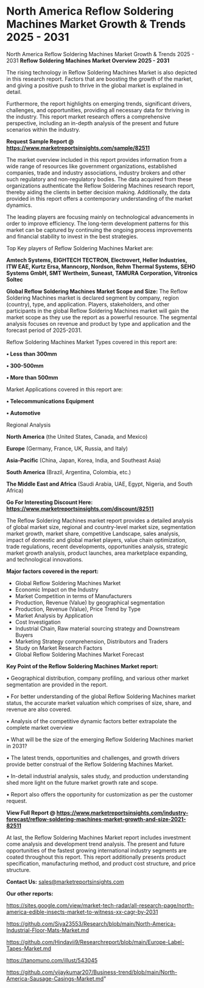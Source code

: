 # North America Reflow Soldering Machines Market Growth & Trends 2025 - 2031
North America Reflow Soldering Machines Market Growth & Trends 2025 - 2031
<Strong> Reflow Soldering Machines Market Overview 2025 - 2031</strong>

The rising technology in Reflow Soldering Machines Market is also depicted in this research report. Factors that are boosting the growth of the market, and giving a positive push to thrive in the global market is explained in detail.

Furthermore, the report highlights on emerging trends, significant drivers, challenges, and opportunities, providing all necessary data for thriving in the industry. This report market research offers a comprehensive perspective, including an in-depth analysis of the present and future scenarios within the industry.

<strong>Request Sample Report @ <a href=https://www.marketreportsinsights.com/sample/82511>https://www.marketreportsinsights.com/sample/82511</a></strong>

The market overview included in this report provides information from a wide range of resources like government organizations, established companies, trade and industry associations, industry brokers and other such regulatory and non-regulatory bodies. The data acquired from these organizations authenticate the Reflow Soldering Machines research report, thereby aiding the clients in better decision making. Additionally, the data provided in this report offers a contemporary understanding of the market dynamics.

The leading players are focusing mainly on technological advancements in order to improve efficiency. The long-term development patterns for this market can be captured by continuing the ongoing process improvements and financial stability to invest in the best strategies.

Top Key players of Reflow Soldering Machines Market are:

<strong>Amtech Systems, EIGHTECH TECTRON, Electrovert, Heller Industries, ITW EAE, Kurtz Ersa, Manncorp, Nordson, Rehm Thermal Systems, SEHO Systems GmbH, SMT Wertheim, Suneast, TAMURA Corporation, Vitronics Soltec</strong>

<strong><b>Global Reflow Soldering Machines Market Scope and Size:</b></strong>
The Reflow Soldering Machines market is declared segment by company, region (country), type, and application. Players, stakeholders, and other participants in the global Reflow Soldering Machines market will gain the market scope as they use the report as a powerful resource. The segmental analysis focuses on revenue and product by type and application and the forecast period of 2025-2031.

Reflow Soldering Machines Market Types covered in this report are:

<strong>• Less than 300mm

• 300-500mm

• More than 500mm</strong>

Market Applications covered in this report are:

<strong>• Telecommunications Equipment

• Automotive</strong> 

Regional Analysis

<strong>North America</strong> (the United States, Canada, and Mexico)

<strong>Europe</strong> (Germany, France, UK, Russia, and Italy)

<strong>Asia-Pacific</strong> (China, Japan, Korea, India, and Southeast Asia)

<strong>South America</strong> (Brazil, Argentina, Colombia, etc.)

<strong>The Middle East and Africa</strong> (Saudi Arabia, UAE, Egypt, Nigeria, and South Africa)

<strong>Go For Interesting Discount Here: <a href=https://www.marketreportsinsights.com/discount/82511>https://www.marketreportsinsights.com/discount/82511</a></strong>

The Reflow Soldering Machines market report provides a detailed analysis of global market size, regional and country-level market size, segmentation market growth, market share, competitive Landscape, sales analysis, impact of domestic and global market players, value chain optimization, trade regulations, recent developments, opportunities analysis, strategic market growth analysis, product launches, area marketplace expanding, and technological innovations.

<strong><b>Major factors covered in the report:</b></strong>
<ul>
  <li>Global Reflow Soldering Machines Market </li>
  <li>Economic Impact on the Industry</li>
  <li>Market Competition in terms of Manufacturers</li>
  <li>Production, Revenue (Value) by geographical segmentation</li>
  <li>Production, Revenue (Value), Price Trend by Type</li>
  <li>Market Analysis by Application</li>
  <li>Cost Investigation</li>
  <li>Industrial Chain, Raw material sourcing strategy and Downstream Buyers</li>
  <li>Marketing Strategy comprehension, Distributors and Traders</li>
  <li>Study on Market Research Factors</li>
  <li>Global Reflow Soldering Machines Market Forecast</li>
</ul>

<strong><b>Key Point of the Reflow Soldering Machines Market report:</b></strong>

• Geographical distribution, company profiling, and various other market segmentation are provided in the report.

• For better understanding of the global Reflow Soldering Machines market status, the accurate market valuation which comprises of size, share, and revenue are also covered.

• Analysis of the competitive dynamic factors better extrapolate the complete market overview

• What will be the size of the emerging Reflow Soldering Machines market in 2031?

• The latest trends, opportunities and challenges, and growth drivers provide better construal of the Reflow Soldering Machines Market.

• In-detail industrial analysis, sales study, and production understanding shed more light on the future market growth rate and scope.

• Report also offers the opportunity for customization as per the customer request.

<strong><b>View Full Report @ <a href=https://www.marketreportsinsights.com/industry-forecast/reflow-soldering-machines-market-growth-and-size-2021-82511>https://www.marketreportsinsights.com/industry-forecast/reflow-soldering-machines-market-growth-and-size-2021-82511</a></b></strong>


At last, the Reflow Soldering Machines Market report includes investment come analysis and development trend analysis. The present and future opportunities of the fastest growing international industry segments are coated throughout this report. This report additionally presents product specification, manufacturing method, and product cost structure, and price structure.

<strong>Contact Us:</strong>
sales@marketreportsinsights.com

<strong>Our other reports:</strong>

<a href=https://sites.google.com/view/market-tech-radar/all-research-page/north-america-edible-insects-market-to-witness-xx-cagr-by-2031>https://sites.google.com/view/market-tech-radar/all-research-page/north-america-edible-insects-market-to-witness-xx-cagr-by-2031</a>

<a href=https://github.com/Siya23553/Research/blob/main/North-America-Industrial-Floor-Mats-Market.md>https://github.com/Siya23553/Research/blob/main/North-America-Industrial-Floor-Mats-Market.md</a>

<a href=https://github.com/Hindavii9/Researchreport/blob/main/Europe-Label-Tapes-Market.md>https://github.com/Hindavii9/Researchreport/blob/main/Europe-Label-Tapes-Market.md</a>

<a href=https://tanomuno.com/illust/543045>https://tanomuno.com/illust/543045</a>

<a href=https://github.com/vijaykumar207/Business-trend/blob/main/North-America-Sausage-Casings-Market.md>https://github.com/vijaykumar207/Business-trend/blob/main/North-America-Sausage-Casings-Market.md</a>"
